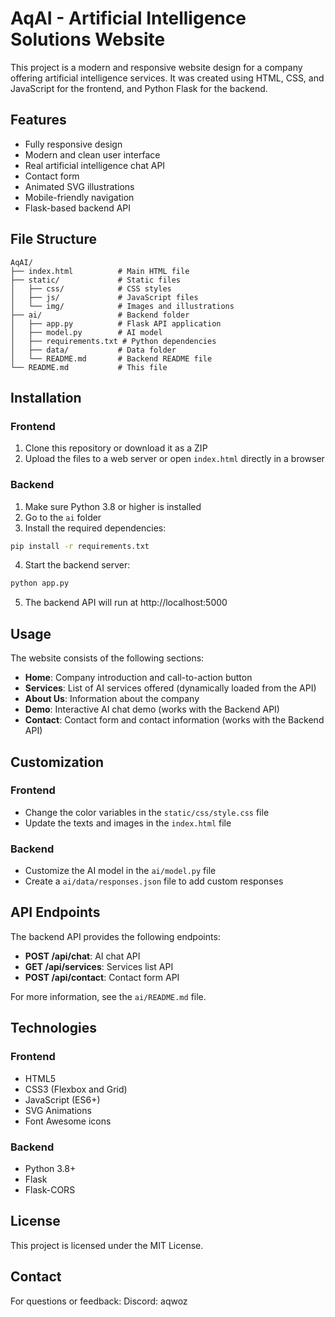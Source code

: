 # AqAI - Artificial Intelligence Solutions Website

This project is a modern and responsive website design for a company offering artificial intelligence services. It was created using HTML, CSS, and JavaScript for the frontend, and Python Flask for the backend.

## Features

- Fully responsive design
- Modern and clean user interface
- Real artificial intelligence chat API
- Contact form
- Animated SVG illustrations
- Mobile-friendly navigation
- Flask-based backend API

## File Structure

```
AqAI/
├── index.html          # Main HTML file
├── static/             # Static files
│   ├── css/            # CSS styles
│   ├── js/             # JavaScript files
│   └── img/            # Images and illustrations
├── ai/                 # Backend folder
│   ├── app.py          # Flask API application
│   ├── model.py        # AI model
│   ├── requirements.txt # Python dependencies
│   ├── data/           # Data folder
│   └── README.md       # Backend README file
└── README.md           # This file
```

## Installation

### Frontend

1. Clone this repository or download it as a ZIP
2. Upload the files to a web server or open `index.html` directly in a browser

### Backend

1. Make sure Python 3.8 or higher is installed
2. Go to the `ai` folder
3. Install the required dependencies:
```bash
pip install -r requirements.txt
```
4. Start the backend server:
```bash
python app.py
```
5. The backend API will run at http://localhost:5000

## Usage

The website consists of the following sections:

- **Home**: Company introduction and call-to-action button
- **Services**: List of AI services offered (dynamically loaded from the API)
- **About Us**: Information about the company
- **Demo**: Interactive AI chat demo (works with the Backend API)
- **Contact**: Contact form and contact information (works with the Backend API)

## Customization

### Frontend

- Change the color variables in the `static/css/style.css` file
- Update the texts and images in the `index.html` file

### Backend

- Customize the AI model in the `ai/model.py` file
- Create a `ai/data/responses.json` file to add custom responses

## API Endpoints

The backend API provides the following endpoints:

- **POST /api/chat**: AI chat API
- **GET /api/services**: Services list API
- **POST /api/contact**: Contact form API

For more information, see the `ai/README.md` file.

## Technologies

### Frontend
- HTML5
- CSS3 (Flexbox and Grid)
- JavaScript (ES6+)
- SVG Animations
- Font Awesome icons

### Backend
- Python 3.8+
- Flask
- Flask-CORS

## License

This project is licensed under the MIT License.

## Contact

For questions or feedback: Discord: aqwoz
